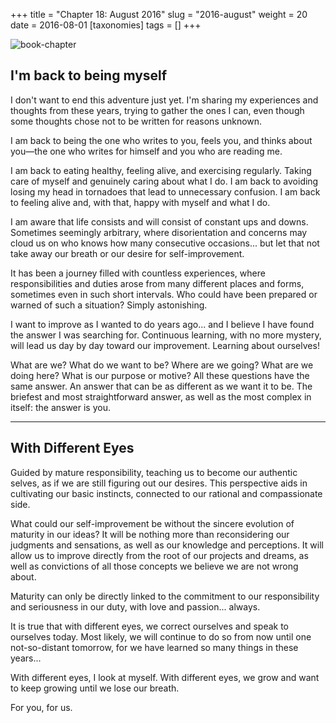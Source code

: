 +++
title = "Chapter 18: August 2016"
slug = "2016-august"
weight = 20
date = 2016-08-01
[taxonomies]
tags = []
+++

![book-chapter](/images/books/oeur/18.jpg)

## I'm back to being myself

I don't want to end this adventure just yet. I'm sharing my experiences and thoughts from these years, trying to gather the ones I can, even though some thoughts chose not to be written for reasons unknown.

I am back to being the one who writes to you, feels you, and thinks about you—the one who writes for himself and you who are reading me.

I am back to eating healthy, feeling alive, and exercising regularly. Taking care of myself and genuinely caring about what I do. I am back to avoiding losing my head in tornadoes that lead to unnecessary confusion. I am back to feeling alive and, with that, happy with myself and what I do.

I am aware that life consists and will consist of constant ups and downs. Sometimes seemingly arbitrary, where disorientation and concerns may cloud us on who knows how many consecutive occasions... but let that not take away our breath or our desire for self-improvement.

It has been a journey filled with countless experiences, where responsibilities and duties arose from many different places and forms, sometimes even in such short intervals. Who could have been prepared or warned of such a situation? Simply astonishing.

I want to improve as I wanted to do years ago... and I believe I have found the answer I was searching for. Continuous learning, with no more mystery, will lead us day by day toward our improvement. Learning about ourselves!

What are we? What do we want to be? Where are we going? What are we doing here? What is our purpose or motive? All these questions have the same answer. An answer that can be as different as we want it to be. The briefest and most straightforward answer, as well as the most complex in itself: the answer is you.

---

## With Different Eyes

Guided by mature responsibility, teaching us to become our authentic selves, as if we are still figuring out our desires. This perspective aids in cultivating our basic instincts, connected to our rational and compassionate side.

What could our self-improvement be without the sincere evolution of maturity in our ideas? It will be nothing more than reconsidering our judgments and sensations, as well as our knowledge and perceptions. It will allow us to improve directly from the root of our projects and dreams, as well as convictions of all those concepts we believe we are not wrong about.

Maturity can only be directly linked to the commitment to our responsibility and seriousness in our duty, with love and passion... always.

It is true that with different eyes, we correct ourselves and speak to ourselves today. Most likely, we will continue to do so from now until one not-so-distant tomorrow, for we have learned so many things in these years...

With different eyes, I look at myself. With different eyes, we grow and want to keep growing until we lose our breath.

For you, for us.
